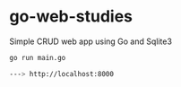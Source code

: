 # go-web-studies
Simple CRUD web app using Go and Sqlite3


```bash
go run main.go

---> http://localhost:8000
```
